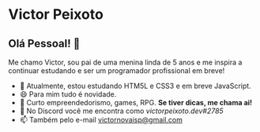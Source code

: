 # Victor Peixoto
## Olá Pessoal! 👋

<!--
**victorpeixoto/victorpeixoto** is a ✨ _special_ ✨ repository because its `README.md` (this file) appears on your GitHub profile. -->

Me chamo Victor, sou pai de uma menina linda de 5 anos e me inspira a continuar estudando e ser um programador profissional em breve!
- 🌱 Atualmente, estou estudando HTM5L e CSS3 e em breve JavaScript.
- 😄 Para mim tudo é novidade.
- 💬 Curto empreendedorismo, games, RPG. **Se tiver dicas, me chama ai!**
- :iphone: No Discord você me encontra como *victorpeixoto.dev#2785*
- 📫 Também pelo e-mail victornovaisp@gmail.com
